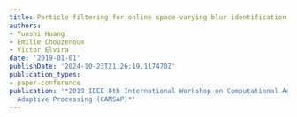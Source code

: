 ```yaml
---
title: Particle filtering for online space-varying blur identification
authors:
- Yunshi Huang
- Emilie Chouzenoux
- Vı́ctor Elvira
date: '2019-01-01'
publishDate: '2024-10-23T21:26:19.117470Z'
publication_types:
- paper-conference
publication: '*2019 IEEE 8th International Workshop on Computational Advances in Multi-Sensor
  Adaptive Processing (CAMSAP)*'
---
```

